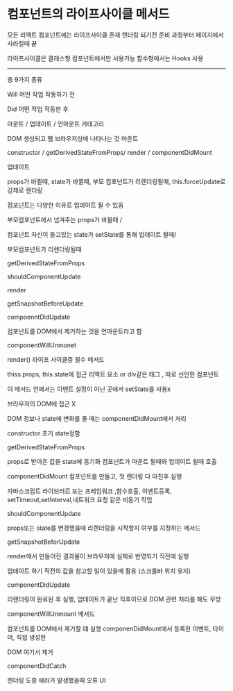 <h1> 컴포넌트의 라이프사이클 메서드 </h1>

모든 리액트 컴포넌트에는 라이프사이클 존재 렌더링 되기전 준비 과정부터 페이지에서 사라질때 끝

라이프사이클은 클래스형 컴포넌트에서만 사용가능 함수형에서는 Hooks 사용

---

총 9가지 종류

Will 어떤 작업 작동하기 전

Did 어떤 작업 작동한 후

마운트 / 업데이트 / 언마운트 카테고리

DOM 생성되고 웹 브라우저상에 나타나는 것 마운트

constructor / getDerivedStateFromProps/ render / componentDidMount

업데이트

props가 바뀔때, state가 바뀔때, 부모 컴포넌트가 리렌더링될때, this.forceUpdate로 강제로 렌더링

컴포넌트는 다양한 이유로 업데이트 될 수 있음

부모컴포넌트에서 넘겨주는 props가 바뀔때 /

컴포넌트 자신이 들고있는 state가 setState를 통해 업데이트 될때/

부모컴포넌트가 리렌더링될때

getDerivedStateFromProps

shouldComponentUpdate

render

getSnapshotBeforeUpdate

compoenntDidUpdate

컴포넌트를 DOM에서 제거하는 것을 언마운트라고 함

componentWillUnmonet

render() 라이프 사이클중 필수 메서드

thiss.props, this.state에 접근 리액트 요소 or div같은 태그 , 따로 선언한 컴포넌트

이 메서드 안에서는 이벤트 설정이 아닌 곳에서 setState를 사용x

브라우저의 DOM에 접근 X

DOM 정보나 state에 변화를 줄 때는 componentDidMount에서 처리

constructor 초기 state정함

getDerivedStateFromProps

props로 받아온 값을 state에 동기화 컴포넌트가 마운트 될때와 업데이트 될때 호출

componentDidMount 컴포넌트를 만들고, 첫 렌더링 다 마친후 실행

자바스크립트 라이브러르 또는 프레임워크 ,함수호출, 이벤트등록, setTimeout,setInterval,네트워크 요청 같은 비동기 작업

shouldComponentUpdate

props또는 state를 변경했을때 리렌더링을 시작할지 여부를 지정하는 메서드

getSnapshotBeforUpdate

render에서 만들어진 결과물이 브라우저에 실제로 반영되기 직전에 실행

업데이트 하기 직전의 값을 참고할 일이 있을때 활용 (스크롤바 위치 유지)

componentDidUpdate

리렌더링이 완료된 후 실행, 업데이트가 끝난 직후이므로 DOM 관련 처리를 해도 무방

componentWillUnmount 메서드

컴포넌트를 DOM에서 제거할 떄 실행 componenDidMount에서 등록한 이벤트, 타이머, 직접 생성한

DOM 여기서 제거

componentDidCatch

렌더링 도중 에러가 발생했을때 오류 UI
